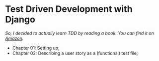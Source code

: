 # Test Driven Development with Django

_So, I decided to actually learn TDD by reading a book. You can find it on
[Amazon](https://www.amazon.com/Test-Driven-Development-Python-Selenium-JavaScript/dp/1449364829)._

* Chapter 01: Setting up;
* Chapter 02: Describing a user story as a (functional) test file;
